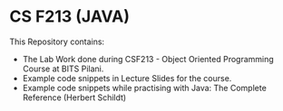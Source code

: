 # CS F213 (JAVA)

This Repository contains:
- The Lab Work done during CSF213 - Object Oriented Programming Course at BITS Pilani.
- Example code snippets in Lecture Slides for the course.
- Example code snippets while practising with Java: The Complete Reference (Herbert Schildt)
